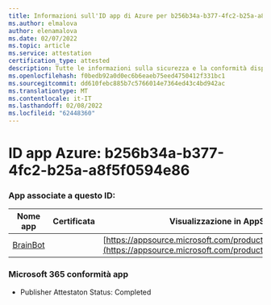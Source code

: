 ```yaml
---
title: Informazioni sull'ID app di Azure per b256b34a-b377-4fc2-b25a-a8f5f0594e86
ms.author: elmalova
author: elenamalova
ms.date: 02/07/2022
ms.topic: article
ms.service: attestation
certification_type: attested
description: Tutte le informazioni sulla sicurezza e la conformità disponibili per b256b34a-b377-4fc2-b25a-a8f5f0594e86.
ms.openlocfilehash: f0bedb92a0d0ec6b6eaeb75eed4750412f331bc1
ms.sourcegitcommit: dd610febc885b7c5766014e7364ed43c4bd942ac
ms.translationtype: MT
ms.contentlocale: it-IT
ms.lasthandoff: 02/08/2022
ms.locfileid: "62448360"
---
```

# <a name="azure-app-id-b256b34a-b377-4fc2-b25a-a8f5f0594e86"></a>ID app Azure: b256b34a-b377-4fc2-b25a-a8f5f0594e86


### <a name="apps-associated-with-this-id"></a>App associate a questo ID:
| **Nome app** | **Certificata** | **Visualizzazione in AppSource** |
|--------------|---------------|-----------------------|
| [BrainBot](https://docs.microsoft.com/microsoft-365-app-certification/forward/WA104381981) |  | [https://appsource.microsoft.com/product/office/WA104381981](https://appsource.microsoft.com/product/office/WA104381981) |

### <a name="microsoft-365-app-compliance-status"></a>Microsoft 365 conformità app
- Publisher Attestaton Status: Completed
